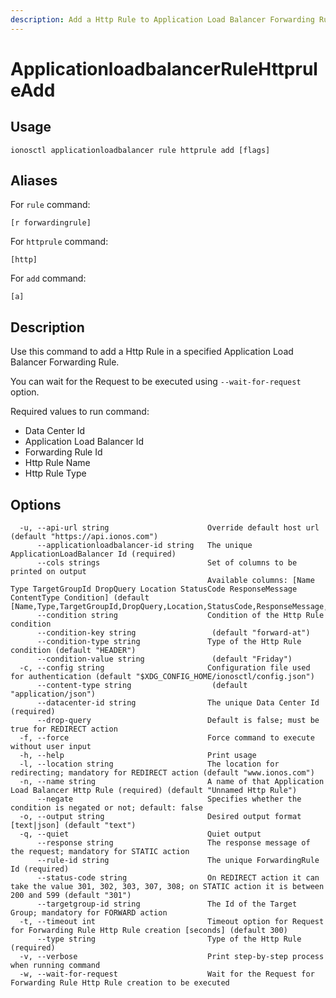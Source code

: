 ```yaml
---
description: Add a Http Rule to Application Load Balancer Forwarding Rule
---
```


# ApplicationloadbalancerRuleHttpruleAdd

## Usage

```text
ionosctl applicationloadbalancer rule httprule add [flags]
```

## Aliases

For `rule` command:

```text
[r forwardingrule]
```

For `httprule` command:

```text
[http]
```

For `add` command:

```text
[a]
```

## Description

Use this command to add a Http Rule in a specified Application Load Balancer Forwarding Rule. 

You can wait for the Request to be executed using `--wait-for-request` option.

Required values to run command:

* Data Center Id
* Application Load Balancer Id
* Forwarding Rule Id
* Http Rule Name
* Http Rule Type

## Options

```text
  -u, --api-url string                      Override default host url (default "https://api.ionos.com")
      --applicationloadbalancer-id string   The unique ApplicationLoadBalancer Id (required)
      --cols strings                        Set of columns to be printed on output 
                                            Available columns: [Name Type TargetGroupId DropQuery Location StatusCode ResponseMessage ContentType Condition] (default [Name,Type,TargetGroupId,DropQuery,Location,StatusCode,ResponseMessage,ContentType,Condition])
      --condition string                    Condition of the Http Rule condition
      --condition-key string                 (default "forward-at")
      --condition-type string               Type of the Http Rule condition (default "HEADER")
      --condition-value string               (default "Friday")
  -c, --config string                       Configuration file used for authentication (default "$XDG_CONFIG_HOME/ionosctl/config.json")
      --content-type string                  (default "application/json")
      --datacenter-id string                The unique Data Center Id (required)
      --drop-query                          Default is false; must be true for REDIRECT action
  -f, --force                               Force command to execute without user input
  -h, --help                                Print usage
  -l, --location string                     The location for redirecting; mandatory for REDIRECT action (default "www.ionos.com")
  -n, --name string                         A name of that Application Load Balancer Http Rule (required) (default "Unnamed Http Rule")
      --negate                              Specifies whether the condition is negated or not; default: false
  -o, --output string                       Desired output format [text|json] (default "text")
  -q, --quiet                               Quiet output
      --response string                     The response message of the request; mandatory for STATIC action
      --rule-id string                      The unique ForwardingRule Id (required)
      --status-code string                  On REDIRECT action it can take the value 301, 302, 303, 307, 308; on STATIC action it is between 200 and 599 (default "301")
      --targetgroup-id string               The Id of the Target Group; mandatory for FORWARD action
  -t, --timeout int                         Timeout option for Request for Forwarding Rule Http Rule creation [seconds] (default 300)
      --type string                         Type of the Http Rule (required)
  -v, --verbose                             Print step-by-step process when running command
  -w, --wait-for-request                    Wait for the Request for Forwarding Rule Http Rule creation to be executed
```


